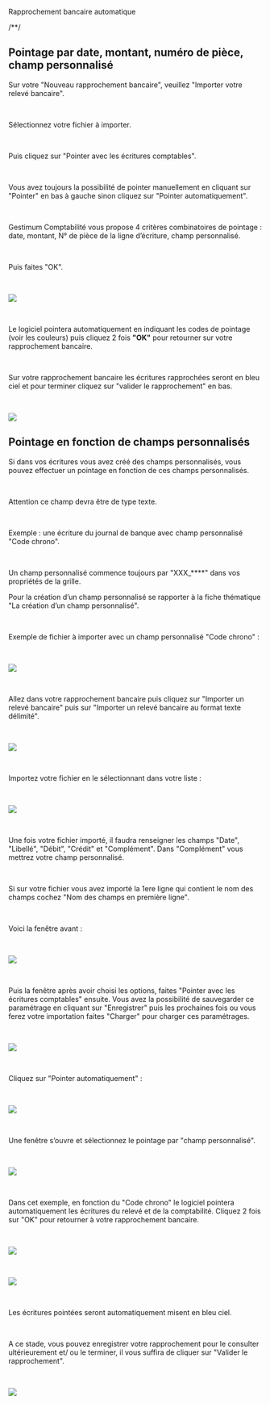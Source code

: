 Rapprochement bancaire automatique


 /\*<![CDATA[\*/
 A:visited {
 color: #800080;
 }
 A:link {
 color: #0000ff;
 }
 /\*]]>\*/
 


## Pointage par date, montant, numéro de pièce, champ personnalisé


Sur votre "Nouveau rapprochement bancaire", veuillez "Importer votre relevé bancaire".


 


Sélectionnez votre fichier à importer.


 


Puis cliquez sur "Pointer avec les écritures comptables".


 


Vous avez toujours la possibilité de pointer manuellement en cliquant sur "Pointer" en bas à gauche sinon cliquez sur "Pointer automatiquement".


 


Gestimum Comptabilité vous propose 4 critères combinatoires de pointage : date, montant, N° de pièce de la ligne d’écriture, champ personnalisé.


 


Puis faites "OK".


 


![](../7/CreerEcrituresComptables.png)


 


Le logiciel pointera automatiquement en indiquant les codes de pointage (voir les couleurs) puis cliquez 2 fois **"OK"** pour retourner sur votre rapprochement bancaire.


 


Sur votre rapprochement bancaire les écritures rapprochées seront en bleu ciel et pour terminer cliquez sur "valider le rapprochement" en bas.


 


![](Rappochement.png)


## Pointage en fonction de champs personnalisés


Si dans vos écritures vous avez créé des champs personnalisés, vous pouvez effectuer un pointage en fonction de ces champs personnalisés.


 


Attention ce champ devra être de type texte.


 


Exemple : une écriture du journal de banque avec champ personnalisé "Code chrono".


 


Un champ personnalisé commence toujours par "XXX\_\*\*\*\*" dans vos propriétés de la grille.


Pour la création d’un champ personnalisé se rapporter à la fiche thématique "La création d’un champ personnalisé".


 


Exemple de fichier à importer avec un champ personnalisé "Code chrono" :


 


![](Fichier_a_importer.png)


 


Allez dans votre rapprochement bancaire puis cliquez sur "Importer un relevé bancaire" puis sur "Importer un relevé bancaire au format texte délimité".


 


![](Liste_Format_Import.png)


 


Importez votre fichier en le sélectionnant dans votre liste :


 


![](Choix_Fichier.png)


 


Une fois votre fichier importé, il faudra renseigner les champs "Date", "Libellé", "Débit", "Crédit" et "Complément". Dans "Complément" vous mettrez votre champ personnalisé.


 


Si sur votre fichier vous avez importé la 1ere ligne qui contient le nom des champs cochez "Nom des champs en première ligne".


 


Voici la fenêtre avant :


 


![](Fenetre_import_avant_config.png)


 


Puis la fenêtre après avoir choisi les options, faites "Pointer avec les écritures comptables" ensuite. Vous avez la possibilité de sauvegarder ce paramétrage en cliquant sur "Enregistrer" puis les prochaines fois ou vous ferez votre importation faites "Charger" pour charger ces paramétrages.


 


![](Fenetre_import_apres_config.png)


 


Cliquez sur "Pointer automatiquement" :


 


![](Fenetre_Pointage_Fichier_Ecritures.png)


 


Une fenêtre s’ouvre et sélectionnez le pointage par "champ personnalisé".


 


![](Fenetre_Config_Pointage.png)


 


Dans cet exemple, en fonction du "Code chrono" le logiciel pointera automatiquement les écritures du relevé et de la comptabilité. Cliquez 2 fois sur "OK" pour retourner à votre rapprochement bancaire.


 


![](Rapport_Pointage.png)


 


![](Fenetre_Pointage_Effectue.png)


 


Les écritures pointées seront automatiquement misent en bleu ciel.


 


A ce stade, vous pouvez enregistrer votre rapprochement pour le consulter ultérieurement et/ ou le terminer, il vous suffira de cliquer sur "Valider le rapprochement".


 


![](Ecritures_Pointees.png)



